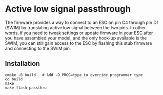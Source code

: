Active low signal passthrough
=============================

The firmware provides a way to connect to an ESC on pin C4 through pin D1 (SWIM) by translating active low signal between the two pins. In other words, if you need to tweak settings or update firmware in your ESC after you have assembled your model, and the only hook-up available is the SWIM, you can still gain access to the ESC by flashing this stub firmware and connecting to the SWIM pin.


Installation
------------

```
cmake -B build   # Add -D PROG=type to override programmer type
cd build
make
make flash-passthru
```
